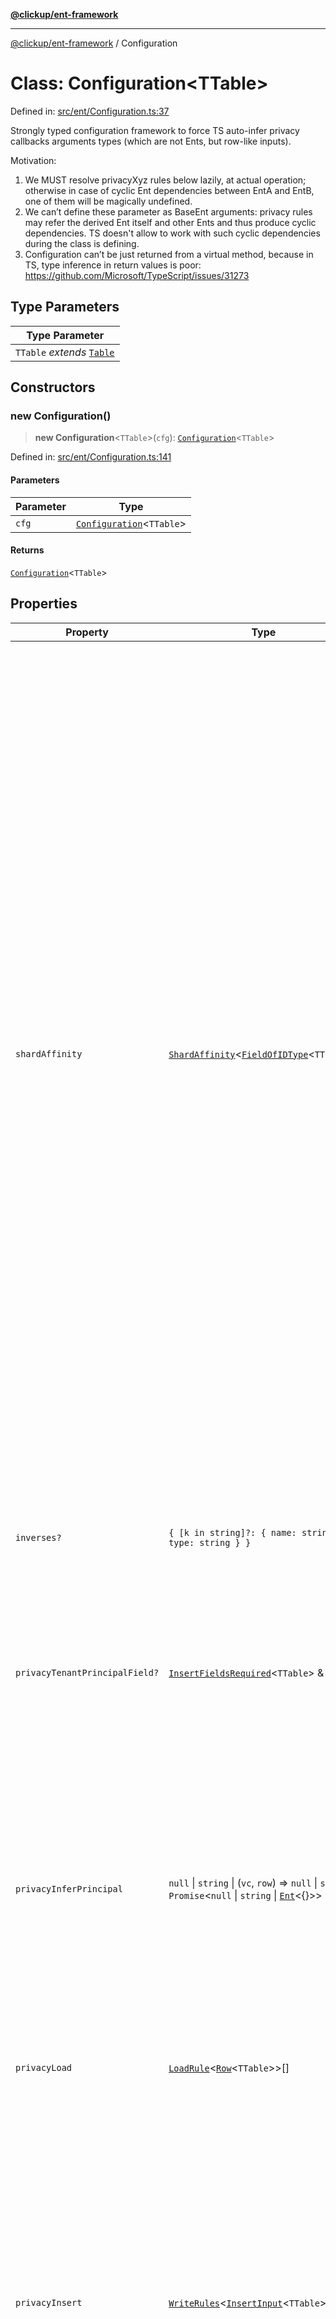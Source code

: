 [**@clickup/ent-framework**](../README.md)

***

[@clickup/ent-framework](../globals.md) / Configuration

# Class: Configuration\<TTable\>

Defined in: [src/ent/Configuration.ts:37](https://github.com/clickup/ent-framework/blob/master/src/ent/Configuration.ts#L37)

Strongly typed configuration framework to force TS auto-infer privacy
callbacks arguments types (which are not Ents, but row-like inputs).

Motivation:
1. We MUST resolve privacyXyz rules below lazily, at actual operation;
   otherwise in case of cyclic Ent dependencies between EntA and EntB, one of
   them will be magically undefined.
2. We can’t define these parameter as BaseEnt arguments: privacy rules may
   refer the derived Ent itself and other Ents and thus produce cyclic
   dependencies. TS doesn't allow to work with such cyclic dependencies
   during the class is defining.
3. Configuration can’t be just returned from a virtual method, because in TS,
   type inference in return values is poor:
   https://github.com/Microsoft/TypeScript/issues/31273

## Type Parameters

| Type Parameter |
| ------ |
| `TTable` *extends* [`Table`](../type-aliases/Table.md) |

## Constructors

### new Configuration()

> **new Configuration**\<`TTable`\>(`cfg`): [`Configuration`](Configuration.md)\<`TTable`\>

Defined in: [src/ent/Configuration.ts:141](https://github.com/clickup/ent-framework/blob/master/src/ent/Configuration.ts#L141)

#### Parameters

| Parameter | Type |
| ------ | ------ |
| `cfg` | [`Configuration`](Configuration.md)\<`TTable`\> |

#### Returns

[`Configuration`](Configuration.md)\<`TTable`\>

## Properties

| Property | Type | Description |
| ------ | ------ | ------ |
| <a id="shardaffinity"></a> `shardAffinity` | [`ShardAffinity`](../type-aliases/ShardAffinity.md)\<[`FieldOfIDType`](../type-aliases/FieldOfIDType.md)\<`TTable`\>\> | Defines how to locate a Shard at Ent insert time. See ShardAffinity for more details. 1. GLOBAL_SHARD: places the Ent in the global Shard (0). 2. `[]`: places the Ent in a random Shard. The "randomness" of the "random Shard" is deterministic by the Ent's unique key at the moment of insertion (if it's defined; otherwise completely random). This helps two racy insert operations running concurrently to choose the same Shard for the Ent to be created in, so only one of them will win, instead of both winning and mistakenly creating the Ent duplicates. I.e. having the same value in unique key forces the engine to target the same "random" Shard. 3. `["field1", "field2", ...]`: places the Ent in the Shard that is pointed to by the value in field1 (if it's null, then field2 etc.). A special treatment is applied if a fieldN value in (3) points to the global Shard. In such a case, the Shard for the current Ent is chosen deterministic-randomly at insert time, as if [] is passed. This allows the Ent to refer other "owning" Ents of different types, some of which may be located in the global Shard. Keep in mind that, to locate such an Ent pointing to another Ent in the global Shard, an inverse for fieldN must be defined in most of the cases. |
| <a id="inverses"></a> `inverses?` | `{ [k in string]?: { name: string; type: string } }` | Inverses allow cross-Shard foreign keys & cross-Shard selection. If a field points to an Ent in another Shard, and we're e.g. selecting by a value in this field, inverses allow to locate Shard(s) of the Ent. |
| <a id="privacytenantprincipalfield"></a> `privacyTenantPrincipalField?` | [`InsertFieldsRequired`](../type-aliases/InsertFieldsRequired.md)\<`TTable`\> & `string` | If defined, forces all Ents of this class to have the value of that field equal to VC's principal at load time. This is a very 1st unavoidable check in the privacy rules chain, thus it's bullet-proof. |
| <a id="privacyinferprincipal"></a> `privacyInferPrincipal` | `null` \| `string` \| (`vc`, `row`) => `null` \| `string` \| `Promise`\<`null` \| `string` \| [`Ent`](../interfaces/Ent.md)\<\{\}\>\> | An attempt to load this Ent using an omni VC will "lower" that VC to the principal returned. Omni VC is always lowered. 1. If an Ent is returned, the lowered principal will be Ent#vc.principal. It is a way to delegate principal inference to another Ent. 2. If a string is returned, then it's treated as a principal ID. 3. If a null is returned, then a guest principal will be used. 4. Returning an omni principal or VC will result in a run-time error. |
| <a id="privacyload"></a> `privacyLoad` | [`LoadRule`](../type-aliases/LoadRule.md)\<[`Row`](../type-aliases/Row.md)\<`TTable`\>\>[] | Privacy rules checked on every row loaded from the DB. |
| <a id="privacyinsert"></a> `privacyInsert` | [`WriteRules`](../type-aliases/WriteRules.md)\<[`InsertInput`](../type-aliases/InsertInput.md)\<`TTable`\>\> | Privacy rules checked before a row is inserted to the DB. - It the list is empty, then only omni VC can insert; it's typically a good option for Ents representing e.g. a user. - If no update/delete rules are defined, then privacyInsert rules are also run on update/delete by default. - Unless empty, the rules must include at least one Require() predicate, they can't entirely consist of AllowIf(). This is because for write rules (privacyInsert, privacyUpdate, privacyDelete) it's important to make sure that ALL rules permit the operation, not only one of them allows it; this is what Require() is exactly for. |
| <a id="privacyupdate"></a> `privacyUpdate?` | [`WriteRules`](../type-aliases/WriteRules.md)\<[`Row`](../type-aliases/Row.md)\<`TTable`\>\> | Privacy rules checked before a row is updated in the DB. - If not defined, privacyInsert rules are used. - The rules must include at least one Require() predicate. |
| <a id="privacydelete"></a> `privacyDelete?` | [`WriteRules`](../type-aliases/WriteRules.md)\<[`Row`](../type-aliases/Row.md)\<`TTable`\>\> | Privacy rules checked before a row is deleted in the DB. - If not defined, privacyInsert rules are used. - The rules must include at least one Require() predicate. |
| <a id="validators"></a> `validators?` | [`AbstractIs`](../interfaces/AbstractIs.md)\<[`InsertInput`](../type-aliases/InsertInput.md)\<`TTable`\>\>[] | Custom field values validators run before any insert/update. |
| <a id="beforeinsert"></a> `beforeInsert?` | [`InsertTrigger`](../type-aliases/InsertTrigger.md)\<`TTable`\>[] | Triggers run before every insert. |
| <a id="beforeupdate"></a> `beforeUpdate?` | ([`BeforeUpdateTrigger`](../type-aliases/BeforeUpdateTrigger.md)\<`TTable`\> \| \[[`DepsBuilder`](../type-aliases/DepsBuilder.md)\<`TTable`\>, [`BeforeUpdateTrigger`](../type-aliases/BeforeUpdateTrigger.md)\<`TTable`\>\])[] | Triggers run before every update. |
| <a id="beforedelete"></a> `beforeDelete?` | [`DeleteTrigger`](../type-aliases/DeleteTrigger.md)\<`TTable`\>[] | Triggers run before every delete. |
| <a id="beforemutation"></a> `beforeMutation?` | ([`BeforeMutationTrigger`](../type-aliases/BeforeMutationTrigger.md)\<`TTable`\> \| \[[`DepsBuilder`](../type-aliases/DepsBuilder.md)\<`TTable`\>, [`BeforeMutationTrigger`](../type-aliases/BeforeMutationTrigger.md)\<`TTable`\>\])[] | Triggers run before every insert/update/delete. Each trigger may also be passed as "React useEffect-like" tuple where the callback is executed only if the deps are modified. |
| <a id="afterinsert"></a> `afterInsert?` | [`InsertTrigger`](../type-aliases/InsertTrigger.md)\<`TTable`\>[] | Triggers run after every delete. |
| <a id="afterupdate"></a> `afterUpdate?` | ([`AfterUpdateTrigger`](../type-aliases/AfterUpdateTrigger.md)\<`TTable`\> \| \[[`DepsBuilder`](../type-aliases/DepsBuilder.md)\<`TTable`\>, [`AfterUpdateTrigger`](../type-aliases/AfterUpdateTrigger.md)\<`TTable`\>\])[] | Triggers run after every update. |
| <a id="afterdelete"></a> `afterDelete?` | [`DeleteTrigger`](../type-aliases/DeleteTrigger.md)\<`TTable`\>[] | Triggers run after every delete. |
| <a id="aftermutation"></a> `afterMutation?` | ([`AfterMutationTrigger`](../type-aliases/AfterMutationTrigger.md)\<`TTable`\> \| \[[`DepsBuilder`](../type-aliases/DepsBuilder.md)\<`TTable`\>, [`AfterMutationTrigger`](../type-aliases/AfterMutationTrigger.md)\<`TTable`\>\])[] | Triggers run after every insert/update/delete. Each trigger may also be passed as "React useEffect-like" tuple where the callback is executed only if the deps are modified. |
